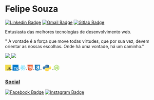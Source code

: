 # Felipe Souza 


[![Linkedin Badge](https://img.shields.io/badge/-Felipe%20Souza-434C5E?style=flat-square&logo=Linkedin&logoColor=white&link=https://www.linkedin.com/in/fbsdsgn/)](https://www.linkedin.com/in/fbsdsgn/) 
[![Gmail Badge](https://img.shields.io/badge/-fbsdsgn@gmail.com-434C5E?style=flat-square&logo=Gmail&logoColor=white&link=mailto:fbsdsgn@gmail.com)](mailto:diego.schell.f@gmail.com)
[![Gitlab Badge](https://img.shields.io/badge/-@fbsdsgn-434C5E?style=flat-square&logo=Gitlab&logoColor=white&link=https://gitlab.com/fbsdsgn)](https://gitlab.com/fbsdsgn)

Entusiasta das melhores tecnologias de desenvolvimento web.

" A vontade é a força que move todas virtudes, que por sua vez, devem orientar as nossas escolhas. Onde há uma vontade, há um caminho."

 <div>
  <a href="https://github.com/fbsdsgn">
  <img height="180em" src="https://github-readme-stats.vercel.app/api?username=fbsdsgn&show_icons=true&theme=nord&include_all_commits=true&count_private=true"/>
  <img height="180em" src="https://github-readme-stats.vercel.app/api/top-langs/?username=fbsdsgn&layout=compact&langs_count=7&theme=nord"/>
</div>
<div style="display: inline_block"><br>
  <img align="center" alt="Fe-Js" height="20" width="20" src="https://raw.githubusercontent.com/devicons/devicon/master/icons/javascript/javascript-original.svg">
  <img align="center" alt="Fe-Ts" height="20" width="20" src="https://raw.githubusercontent.com/devicons/devicon/master/icons/typescript/typescript-original.svg">
  <img align="center" alt="Fe-React" height="20" width="20" src="https://raw.githubusercontent.com/devicons/devicon/master/icons/react/react-original.svg">
  <img align="center" alt="Fe-HTML" height="20" width="20" src="https://raw.githubusercontent.com/devicons/devicon/master/icons/html5/html5-original.svg">
  <img align="center" alt="Fe-CSS" height="20" width="20" src="https://raw.githubusercontent.com/devicons/devicon/master/icons/css3/css3-original.svg">
  <img align="center" alt="Fe-Python" height="25" width="35" src="https://raw.githubusercontent.com/devicons/devicon/master/icons/python/python-original.svg">
  <img align="center" alt="Fe-CSS" height="20" width="20" src="https://raw.githubusercontent.com/devicons/devicon/master/icons/nodejs/nodejs-original.svg">
</div>

### Social

[![Facebook Badge](https://img.shields.io/badge/-@fbsdsgn-434C5E?style=flat-square&logo=Facebook&logoColor=white&link=https://www.facebook.com/fbsdsgn/)](https://www.facebook.com/felipesouzadev/)
[![Instagram Badge](https://img.shields.io/badge/-@fbsdsgn-434C5E?style=flat-square&logo=Instagram&logoColor=white&link=https://www.instagram.com/fbsdsgn/)](https://www.instagram.com/felipesouzadev/)

